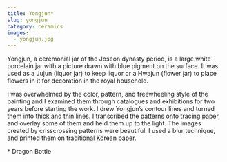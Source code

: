 ```yaml
---
title: Yongjun*
slug: yongjun
category: ceramics
images:
  - yongjun.jpg
---
```


Yongjun, a ceremonial jar of the Joseon dynasty period, is a large white porcelain jar with a picture drawn with blue pigment on the surface. It was used as a Jujun (liquor jar) to keep liquor or a Hwajun (flower jar) to place flowers in it for decoration in the royal household.

I was overwhelmed by the color, pattern, and freewheeling style of the painting and I examined them through catalogues and exhibitions for two years before starting the work. I drew Yongjun’s contour lines and turned them into thick and thin lines. I transcribed the patterns onto tracing paper, and overlay some of them and held them up to the light. The images created by crisscrossing patterns were beautiful. I used a blur technique, and printed them on traditional Korean paper.

&#x2A; Dragon Bottle
